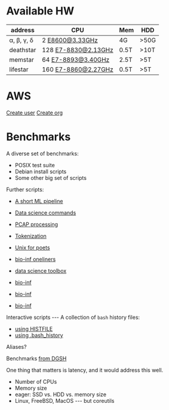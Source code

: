 # Available HW

| address  | CPU                    | Mem | HDD  |
|----------|------------------------|---  |------|
|α, β, γ, δ| 2  E8600@3.33GHz       | 4G  | >50G |
|deathstar |128 E7-8830@2.13GHz     |0.5T | >10T |
|memstar   |64  E7-8893@3.40GHz     |2.5T | >5T  |
|lifestar  |160 E7-8860@2.27GHz     |0.5T | >5T  |

# AWS

[Create user](https://docs.aws.amazon.com/IAM/latest/UserGuide/id_users_create.html)
[Create org](https://docs.aws.amazon.com/organizations/latest/userguide/orgs_introduction.html)

# Benchmarks



A diverse set of benchmarks:
* POSIX test suite
* Debian install scripts 
* Some other big set of scripts

Further scripts:
* [A short ML pipeline](https://news.ycombinator.com/item?id=6412190)
* [Data science commands](https://datascienceworkshops.com/blog/seven-command-line-tools-for-data-science/)
* [PCAP processing](https://nanxiao.me/en/process-large-pcap-file/)
* [Tokenization](https://github.com/etnichols/Stanford-NLP-Notes)
* [Unix for poets](https://www.cs.upc.edu/~padro/Unixforpoets.pdf)

* [bio-inf oneliners](https://github.com/crazyhottommy/oneliners)
* [data science toolbox](https://www.datascienceatthecommandline.com/1e/chapter-8-parallel-pipelines.html)
* [bio-inf](http://bioinformatics.mdc-berlin.de/intro2UnixandSGE/unix_for_beginners/shell_scripting_bash.html)
* [bio-inf](https://github.com/crazyhottommy/getting-started-with-genomics-tools-and-resources)
* [bio-inf](http://lh3lh3.users.sourceforge.net/biounix.shtml)

Interactive scripts --- A collection of `bash` history files:
* [using HISTFILE](https://github.com/search?l=Shell&q=histfile&type=Code)
* [using .bash_history](https://github.com/search?l=Shell&q=.bash_history&type=Code)

Aliases?

Benchmarks [from DGSH](https://github.com/dspinellis/dgsh/tree/master/example)

One thing that matters is latency, and it would address this well.

* Number of CPUs
* Memory size
* eager: SSD vs. HDD vs. memory size 
* Linux, FreeBSD, MacOS --- but coreutils
